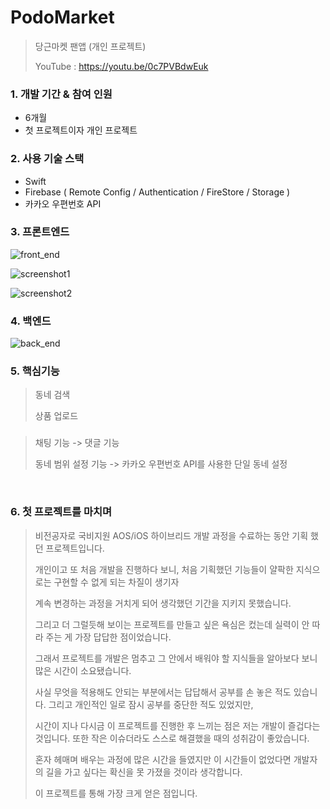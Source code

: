 # PodoMarket

>당근마켓 팬앱 (개인 프로젝트)
>
> YouTube : https://youtu.be/0c7PVBdwEuk 

### 1. 개발 기간 & 참여 인원 
* 6개월
* 첫 프로젝트이자 개인 프로젝트

### 2. 사용 기술 스택

* Swift 
* Firebase ( Remote Config / Authentication / FireStore / Storage )
* 카카오 우편번호 API

### 3. 프론트엔드

![front_end](https://user-images.githubusercontent.com/52398346/131097792-7cef0ba2-ab4f-47fd-aef3-2fb280afd4cc.png)

![screenshot1](https://user-images.githubusercontent.com/52398346/131113875-24709af2-7ca3-4c0b-b7d5-2716760a2e5e.png)

![screenshot2](https://user-images.githubusercontent.com/52398346/131113884-bd2f34ac-eb5f-46b1-aaef-844a4b876b90.png)

### 4. 백엔드

![back_end](https://user-images.githubusercontent.com/52398346/131097781-eba3a0a1-a965-49db-aa7b-fbb797c75739.png)

### 5. 핵심기능

>동네 검색
>
>상품 업로드 

### 

>채팅 기능 -> 댓글 기능 
>
>동네 범위 설정 기능 -> 카카오 우편번호 API를 사용한 단일 동네 설정

<br/>

### 6. 첫 프로젝트를 마치며

>비전공자로 국비지원 AOS/iOS 하이브리드 개발 과정을 수료하는 동안 기획 했던 프로젝트입니다.
>
>개인이고 또 처음 개발을 진행하다 보니, 처음 기획했던 기능들이 얄팍한 지식으로는 구현할 수 없게 되는 차질이 생기자 
>
>계속 변경하는 과정을 거치게 되어 생각했던 기간을 지키지 못했습니다. 
>
>그리고 더 그럴듯해 보이는 프로젝트를 만들고 싶은 욕심은 컸는데 실력이 안 따라 주는 게 가장 답답한 점이었습니다. 
>
>그래서 프로젝트를 개발은 멈추고 그 안에서 배워야 할 지식들을 알아보다 보니 많은 시간이 소요됐습니다. 
>
>사실 무엇을 적용해도 안되는 부분에서는 답답해서 공부를 손 놓은 적도 있습니다. 그리고 개인적인 일로 잠시 공부를 중단한 적도 있었지만, 
>
>시간이 지나 다시금 이 프로젝트를 진행한 후 느끼는 점은 저는 개발이 즐겁다는 것입니다. 또한 작은 이슈더라도 스스로 해결했을 때의 성취감이 좋았습니다.
>
>
>혼자 헤매며 배우는 과정에 많은 시간을 들였지만 이 시간들이 없었다면 개발자의 길을 가고 싶다는 확신을 못 가졌을 것이라 생각합니다. 
>
>이 프로젝트를 통해 가장 크게 얻은 점입니다.

